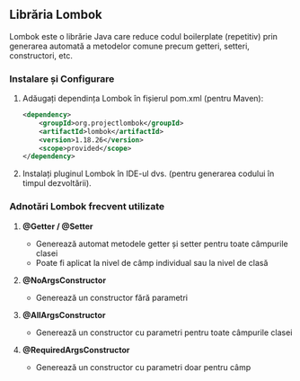 ## Librăria Lombok

Lombok este o librărie Java care reduce codul boilerplate (repetitiv) prin generarea automată a metodelor comune precum getteri, setteri, constructori, etc.

### Instalare și Configurare

1. Adăugați dependința Lombok în fișierul pom.xml (pentru Maven):
   ```xml
   <dependency>
       <groupId>org.projectlombok</groupId>
       <artifactId>lombok</artifactId>
       <version>1.18.26</version>
       <scope>provided</scope>
   </dependency>
   ```

2. Instalați pluginul Lombok în IDE-ul dvs. (pentru generarea codului în timpul dezvoltării).

### Adnotări Lombok frecvent utilizate

1. **@Getter / @Setter**
    - Generează automat metodele getter și setter pentru toate câmpurile clasei
    - Poate fi aplicat la nivel de câmp individual sau la nivel de clasă

2. **@NoArgsConstructor**
    - Generează un constructor fără parametri

3. **@AllArgsConstructor**
    - Generează un constructor cu parametri pentru toate câmpurile clasei

4. **@RequiredArgsConstructor**
    - Generează un constructor cu parametri doar pentru câmp